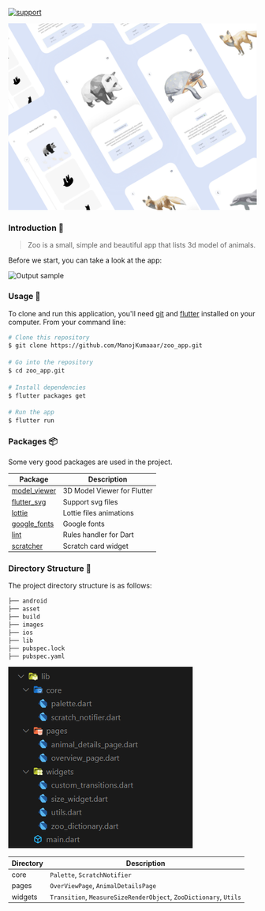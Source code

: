 
[![support](https://img.shields.io/badge/plateform-flutter%7Candroid%20studio-9cf?style=flat&logo=appveyor)](https://github.com/ManojKumaaar/zoo_app)

![lib](images/poster.png)



### Introduction 🐼

> Zoo
is a small, simple and beautiful app that lists 3d model of animals.

Before we start, you can take a look at the app:

![Output sample](images/demo.gif)




### Usage 🎨

To clone and run this application, you'll need [git](https://git-scm.com) and [flutter](https://flutter.dev/docs/get-started/install) installed on your computer. From your command line:

```bash
# Clone this repository
$ git clone https://github.com/ManojKumaaar/zoo_app.git

# Go into the repository
$ cd zoo_app.git

# Install dependencies
$ flutter packages get

# Run the app
$ flutter run
```


### Packages 📦


Some very good packages are used in the project.



Package | Description
---|---
[model_viewer](https://pub.flutter-io.cn/packages/model_viewer) | 3D Model Viewer for Flutter
[flutter_svg](https://pub.flutter-io.cn/packages/flutter_svg) | Support svg files
[lottie](https://pub.flutter-io.cn/packages/lottie) | Lottie files animations
[google_fonts](https://pub.flutter-io.cn/packages/google_fonts) | Google fonts 
[lint](https://pub.flutter-io.cn/packages/lint) | Rules handler for Dart
[scratcher](https://pub.flutter-io.cn/packages/scratcher) | Scratch card widget

### Directory Structure 🏢

The project directory structure is as follows:

```
├── android
├── asset
├── build
├── images
├── ios
├── lib
├── pubspec.lock
├── pubspec.yaml

```

![lib](images/lib.png)



Directory | Description
---|---
core | `Palette`, `ScratchNotifier`
pages | `OverViewPage`, `AnimalDetailsPage`
widgets | `Transition`, `MeasureSizeRenderObject`, `ZooDictionary`, `Utils`

